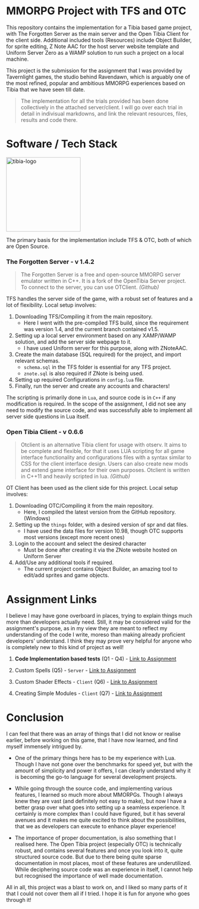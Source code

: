 # MMORPG Project with TFS and OTC

This repository contains the implementation for a Tibia based game project, with The Forgotten Server as the main server and the Open Tibia Client for the client side. Additional included tools (Resources) include Object Builder, for sprite editing, Z Note AAC for the host server website template and Uniform Server Zero as a WAMP solution to run such a project on a local machine.

This project is the submission for the assignment that I was provided by Tavernlight games, the studio behind Ravendawn, which is arguably one of the most refined, popular and ambitious MMORPG experiences based on Tibia that we have seen till date.

> The implementation for all the trials provided has been done collectively in the attached server/client. I will go over each trial in detail in indivisual markdowns, and link the relevant resources, files, results and code there.

# Software / Tech Stack

<img src="https://github.com/PrateekTh/TFS-OTC-Implementation/assets/57175545/bf8e4aa6-0730-4c82-98e6-4d6a2758c797" width="200" title="tibia-logo">

The primary basis for the implementation include TFS & OTC, both of which are Open Source.

### The Forgotten Server - v 1.4.2

> The Forgotten Server is a free and open-source MMORPG server emulator written in C++. It is a fork of the OpenTibia Server project. To connect to the server, you can use OTClient. _(Github)_

TFS handles the server side of the game, with a robust set of features and a lot of flexibility.
Local setup involves:

1. Downloading TFS/Compiling it from the main repository.
   - Here I went with the pre-compiled TFS build, since the requirement was version 1.4, and the current branch contained v1.5.
2. Setting up a local server environment based on any XAMP/WAMP solution, and add the server side webpage to it.
   - I have used Uniform server for this purpose, along with ZNoteAAC.
3. Create the main database (SQL required) for the project, and import relevant schemas.
   - `schema.sql` in the TFS folder is essential for any TFS project.
   - `znote.sql` is also required if ZNote is being used.
4. Setting up required Configurations in `config.lua` file.
5. Finally, run the server and create any accounts and characters!

The scripting is primarily done in `Lua`, and source code is in `C++` if any modification is required. In the scope of the assignment, I did not see any need to modify the source code, and was successfully able to implement all server side questions in Lua itself.

### Open Tibia Client - v 0.6.6

> Otclient is an alternative Tibia client for usage with otserv. It aims to be complete and flexible, for that it uses LUA scripting for all game interface functionality and configurations files with a syntax similar to CSS for the client interface design. Users can also create new mods and extend game interface for their own purposes. Otclient is written in C++11 and heavily scripted in lua. _(Github)_

OT Client has been used as the client side for this project.
Local setup involves:

1. Downloading OTC/Compiling it from the main repository.
   - Here, I compiled the latest version from the GitHub repository. (Windows)
2. Setting up the `things` folder, with a desired version of spr and dat files.
   - I have used the data files for version 10.98, though OTC supports most versions (except more recent ones)
3. Login to the account and select the desired character
   - Must be done after creating it via the ZNote website hosted on Uniform Server
4. Add/Use any additional tools if required.
   - The current project contains Object Builder, an amazing tool to edit/add sprites and game objects.

# Assignment Links

I believe I may have gone overboard in places, trying to explain things much more than developers actually need. Still, it may be considered valid for the assignment's purpose, as in my view they are meant to reflect my understanding of the code I write, moreso than making already proficient developers' understand. I think they may prove very helpful for anyone who is completely new to this kind of project as well!

1. **Code Implementation based tests** (Q1 - Q4) - [Link to Assignment](https://github.com/PrateekTh/TFS-OTC-Implementation/blob/main/assignments/questions.md)

2. Custom Spells (Q5) - `Server` - [Link to Assignment](https://github.com/PrateekTh/TFS-OTC-Implementation/blob/main/assignments/spells.md)
3. Custom Shader Effects - `Client` (Q6) - [Link to Assignment](https://github.com/PrateekTh/TFS-OTC-Implementation/blob/main/assignments/shaders.md)
4. Creating Simple Modules - `Client` (Q7) - [Link to Assignment](https://github.com/PrateekTh/TFS-OTC-Implementation/blob/main/assignments/modules.md)

# Conclusion

I can feel that there was an array of things that I did not know or realise earlier, before working on this game, that I have now learned, and find myself immensely intrigued by.

- One of the primary things here has to be my experience with Lua. Though I have not gone over the benchmarks for speed yet, but with the amount of simplicity and power it offers, I can clearly understand why it is becoming the go-to language for several development projects.

- While going through the source code, and implementing various features, I learned so much more about MMORPGs. Though I always knew they are vast (and definitely not easy to make), but now I have a better grasp over what goes into setting up a seamless experience. It certainly is more complex than I could have figured, but it has several avenues and it makes me quite excited to think about the possibilities, that we as developers can execute to enhance player experience!

- The importance of proper documentation, is also something that I realised here. The Open Tibia project (especially OTC) is technically robust, and contains several features and once you look into it, quite structured source code. But due to there being quite sparse documentation in most places, most of these features are underutilized. While deciphering source code was an experience in itself, I cannot help but recognised the importance of well made documentation.

All in all, this project was a blast to work on, and I liked so many parts of it that I could not cover them all if I tried. I hope it is fun for anyone who goes through it!
